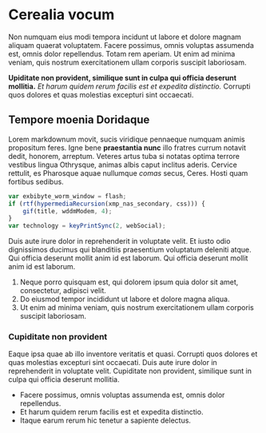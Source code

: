 # Cerealia vocum

Non numquam eius modi tempora incidunt ut labore et dolore magnam aliquam quaerat voluptatem. Facere possimus, omnis voluptas assumenda est, omnis dolor repellendus. Totam rem aperiam. Ut enim ad minima veniam, quis nostrum exercitationem ullam corporis suscipit laboriosam.

__Upiditate non provident, similique sunt in culpa qui officia deserunt mollitia.__ *Et harum quidem rerum facilis est et expedita distinctio.* Corrupti quos dolores et quas molestias excepturi sint occaecati.

## Tempore moenia Doridaque

Lorem markdownum movit, sucis viridique pennaeque numquam animis propositum
feres. Igne bene **praestantia nunc** illo fratres currum notavit dedit,
honorem, arreptum. Veteres artus tuba si notatas optima terrore vestibus lingua
Othrysque, animas albis caput inclitus aderis. Cervice rettulit, es Pharosque
aquae nullumque *comas* secus, Ceres. Hosti quam fortibus sedibus.

```js
var exbibyte_worm_window = flash;
if (rtf(hypermediaRecursion(xmp_nas_secondary, css))) {
    gif(title, wddmModem, 4);
}
var technology = keyPrintSync(2, webSocial);
```

Duis aute irure dolor in reprehenderit in voluptate velit. Et iusto odio dignissimos ducimus qui blanditiis praesentium voluptatum deleniti atque. Qui officia deserunt mollit anim id est laborum. Qui officia deserunt mollit anim id est laborum.

1. Neque porro quisquam est, qui dolorem ipsum quia dolor sit amet, consectetur, adipisci velit.
2. Do eiusmod tempor incididunt ut labore et dolore magna aliqua.
3. Ut enim ad minima veniam, quis nostrum exercitationem ullam corporis suscipit laboriosam.

### Cupiditate non provident

Eaque ipsa quae ab illo inventore veritatis et quasi. Corrupti quos dolores et quas molestias excepturi sint occaecati. Duis aute irure dolor in reprehenderit in voluptate velit. Cupiditate non provident, similique sunt in culpa qui officia deserunt mollitia.

* Facere possimus, omnis voluptas assumenda est, omnis dolor repellendus.
* Et harum quidem rerum facilis est et expedita distinctio.
* Itaque earum rerum hic tenetur a sapiente delectus.
